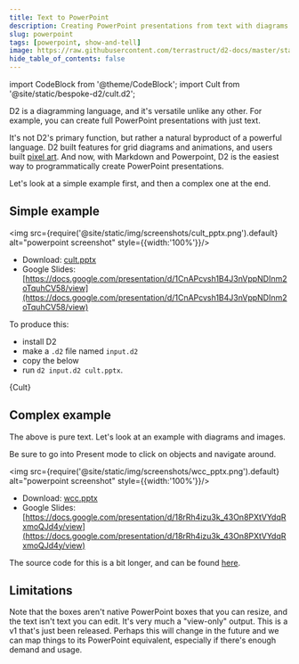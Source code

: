 ```yaml
---
title: Text to PowerPoint
description: Creating PowerPoint presentations from text with diagrams
slug: powerpoint
tags: [powerpoint, show-and-tell]
image: https://raw.githubusercontent.com/terrastruct/d2-docs/master/static/img/screenshots/wcc_pptx.png
hide_table_of_contents: false
---
```

import CodeBlock from '@theme/CodeBlock';
import Cult from '@site/static/bespoke-d2/cult.d2';

D2 is a diagramming language, and it's versatile unlike any other. For example, you can
create full PowerPoint presentations with just text.

It's not D2's primary function, but rather a natural byproduct of a powerful language. D2
built features for grid diagrams and animations, and users built [pixel
art](https://github.com/terrastruct/d2/issues/1218#issuecomment-1512628007). And now, with
Markdown and Powerpoint, D2 is the easiest way to programmatically create PowerPoint
presentations.

Let's look at a simple example first, and then a complex one at the end.

## Simple example

<img src={require('@site/static/img/screenshots/cult_pptx.png').default} alt="powerpoint screenshot" style={{width:'100%'}}/>

- Download: [cult.pptx](@site/static/img/generated/cult.pptx)
- Google Slides: [https://docs.google.com/presentation/d/1CnAPcvsh1B4J3nVppNDInm2oTquhCV58/view](https://docs.google.com/presentation/d/1CnAPcvsh1B4J3nVppNDInm2oTquhCV58/view)

To produce this:
- install D2
- make a `.d2` file named `input.d2`
- copy the below
- run `d2 input.d2 cult.pptx`.

<CodeBlock className="language-d2-incomplete">
    {Cult}
</CodeBlock>

## Complex example

The above is pure text. Let's look at an example with diagrams and images.

Be sure to go into Present mode to click on objects and navigate around.

<img src={require('@site/static/img/screenshots/wcc_pptx.png').default} alt="powerpoint screenshot" style={{width:'100%'}}/>

- Download: [wcc.pptx](@site/static/img/generated/wcc.pptx)
- Google Slides: [https://docs.google.com/presentation/d/18rRh4izu3k_43On8PXtVYdqRxmoQJd4y/view](https://docs.google.com/presentation/d/18rRh4izu3k_43On8PXtVYdqRxmoQJd4y/view)

The source code for this is a bit longer, and can be found [here](https://github.com/terrastruct/d2/blob/master/docs/examples/wcc/wcc.d2).

## Limitations

Note that the boxes aren't native PowerPoint boxes that you can resize, and the text isn't
text you can edit. It's very much a "view-only" output. This is a v1 that's just been
released. Perhaps this will change in the future and we can map things to its PowerPoint
equivalent, especially if there's enough demand and usage.
